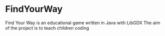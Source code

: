# FindYourWay

Find Your Way is an educational game written in Java with LibGDX
The aim of the project is to teach children coding
